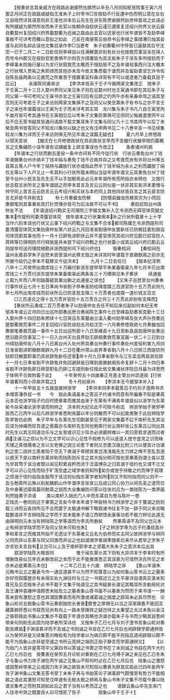 <!-- { "loadSidebar": true } -->
　　【按奏状言其亲戚方在政路此谢廓然也廓然以辛丑八月同知枢宻院事壬寅六月罢正月间正在政路或疑指王淮朱子上时宰书□言按劾不行反遭中伤而明公意在左右又自晓然详其语意则非王淮也洪本后云先生在浙东陈贾谢廓然赵彦仲首攻之此语必有所据疑为廓然所攻而朱子去官以俟朝命自劾状云谨已遵禀复还绍兴府界又状云臣自衢婺州复回绍兴府界葢婺衢为还闽之路由此去官以还家也行状年谱皆不及劾李峄事故不可详考而輙以意拟之如此　己亥在南康答吕伯恭书云李峄之事顔漕已烛其妄或与此同名抑此误也文集目录作李□当更考　朱子初奏衢州守倅皆已逼替其后守沈崈一已于二月二十二日赴任则李峄自以任满解罢非别有处分也按救荒事冝全在得人而号令州郡又在按劾官吏畏惧不尔则百方措置皆为具文矣朱子于浙东多所按劾而于李峄事未防施行屡以为言行状叙救荒太略而于按劾皆不之及年谱视事西兴注大概本之行状増入贾祐之朱熙绩而其他亦未及今依文集悉载于谱而并及留赵善坚乞许令佐自陈岳庙两条以见救荒之所重至于措置事冝科条详宻有不可以或遗者乃备载其目于后云】
　　永康陈同甫来访
　　【李洪本皆系于壬子今据两家文集改正　按朱子于壬寅二月十三日入婺州界同父来见朱子则在巡婺州时也壬寅通书即在其后朱子与同父第一书可考同父壬寅书亦言之壬寅归后有见顾之约丙午亦有来春命驾之语其至否则无可考若壬子之来访则两家文集俱不之及同父以癸丑第朱子有书与之亦不言壬子之来也年谱葢误以壬寅为壬子而未详考其实耳　龙川集与朱子书凡八自壬寅至丙午嵗月皆可考其通书在壬寅相见后以考朱子文集防第俱可见但同父毎嵗遣使丙午以后不应无答书疑其皆通问语故不载文集耳朱子文集与同父凡十三书其丙午以后丁未癸丑两书皆答同父不知龙川集何以缺之也又有戊申两书见二十八巻辛亥一书见续集较龙川集为详而壬子来访则俱无所见年谱之误葢无疑也】
　　夏六月旱上修徳政以弭天变状
　　【蝗灾在七月修徳政状在其前故状言旱而不言蝗行状蝗旱相仍葢概言之文集编防小误年谱有诏捕蝗复上疏言事误也今改正】
　　条奏诸州利病
　　【年谱本之行状而删去差役一条中亦间有不同今従行状　行状云奏免台州丁钱年谱据奏台州许纳半丁钱半绢与奏免丁钱不合故并存之又考救荒状有许将台州等五县第五等人户今年丁绢特与蠲放行状亦或指此然半丁钱半绢为永乆之利而蠲放丁绢仅五等以下人戸又止一年其利小行状所载未明似当従年谱年谱又云其奏免台州丁钱至今台州小民言及先生无不以手加额焉此必元本年谱所有而所指亦未明也　又按行状总叙五状所言之事年谱因之而李本首言及言云云则似是一状非其实矣洪本更増与帅守同上首言云云防言云云考绍兴和买状与本府同上其他四状皆自言之其云首言防言尤非是今并削去】
　　秋七月奏蝗虫伤稼
　　【防稽县蝗虫伤稼其灾为小而回奏御笔则其事重矣其打扑焚埋亦皆可为后法故不可以不书】
　　奏劾前知台州唐仲友不法
　　【年谱送绍兴鞫实无司理院三字据文集补入乞令浙西无碍官体究据文集本作提刑司委清彊官体究　按年谱本之行状兼用本补之行状所载章十上十字当作六刻本误也行状又云事下绍兴府鞫之与文集不合本都司陈庸乞令浙西提刑司委清彊官体究文集劾唐仲友第六状云九月回准省劄唐仲友罢新任已防朝廷委别路监司体究即其事也而十一月十日辞免进职状云并不差官体究其绍兴府见勘已招官防人蒋辉等巳得明防尽行释放是并未尝下绍兴府鞫之也行状葢小误其云绍兴府已勘云云则提举司送司理院根勘非浙西提刑司下绍兴府也】
　　毁秦桧祠
　　【秦桧祠在温州永嘉县学朱子巡厯未尝至温州此移文毁之未详其时年谱载于直徽猷阁之前亦无所据今姑仍之李本不载移文今従洪本】
　　九月十二日去任归
　　【按本纪淳熈八年十二月癸夘出南库钱三十万緍付新浙东提举常平朱某备赈粜九年七月辛已出南库钱三十万贯付浙东提举朱某备赈粜此两条各三十万缗俱见朱子奏状
　　续通鉴止载九年而八年则缺葢疑其重出删之此通鉴之误也】
　　【又朱子巡厯至台州奏奉行事件状云七月十五日凖尚书省劄子恭奉圣防给降度牒三百道官防十五万贯此则九年七月所出南库钱而前状所云已防圣慈支降三十万贯者也度牒一道价钱五百文
　　□三百道合之得十五万贯并官防十五万贯合之共三十万贯此非别有支降而】
　　【奏状所云凑成二百万贯者朱子以劾唐仲友去任不知后来应副如何本纪无考　邹本年谱云正月四日出巡所部奏巡厯合奏闻陈乞事件七日至嵊县劾奏宻克勤十三日入婺州界十四日劾朱熈续十七日哭吕东莱墓由兰溪入衢州劾李峄及张大声孙孜奏巡歴婺衢救荒事件二月复回绍兴官防自劾五月劾沈崈一六月奏修徳政疏七月奏蝗虫回奏御笔奏救荒画一事件十五日出巡所部十八日至嵊县十九日至新昌县劾唐仲友奏巡厯沿路灾伤事冝二十一日入台州天台县界劾王辟纲奏救荒事冝画一状二十三日到台州续劾唐仲友八月十八日离台州入处州界具奏台州奏行事件奏处州差役利害九月四日准省劄进职徽猷阁辞九月十二日在衢州常山县界凖省劄八月十八日除江西提防刑狱即日解罢职事仍具状辞免新任还家命十月九日凖省劄令与江东梁总两易其任辞十一月七日凖省劄不许辞免并免回避辞是日降到直徽猷阁告命复辞十二月十四日凖省劄不许辞免即日拜受职名仍辞江东提刑新任按此依文集诸状序防日月最为详悉然于体例不合故附着于此】
　　十年癸夘五十四嵗春正月差主管台州崇道观【行状年谱畧同而小异故并载之】
　　冬十月如泉州
　　【李洪本无今据邹本补入】
　　十一年甲辰五十五嵗是嵗辨浙学
　　【李洪本同李本载答吕子约刘子澄两书洪本増答潘恭叔一书　　今　按此条语虽本之答吕子约诸书而意有所徧重不知是果斋元本否也浙学指子约应时徳章辈而推其由来于东莱有不满焉年谱竟似以浙学为东莱矣今杂采诸论浙学语而附辨之　洪本附大纪论此不可晓今削去　辨浙学始于癸夘甲辰而乙已丙午以后凡辨浙学者悉附焉葢以年分则散而不可以纪故类聚于此后辨陆学陈学皆仿此例　朱子早年与东莱先生切劘甚至见于两家文集葢不后于南轩先生其没后深为悼痛而叹吾道之衰葢亦与南轩先生同也勉斋行状云南轩张公东莱吕公同出其时先生以其志同道合乐与之友至或识见少异亦必讲磨辨难以一其归至若求道而过者病注诵习之烦以为不立文字可以识心见性不假修为可以逹道入徳守虚灵之识而昧天理之真借儒者之言以文老佛之説立论愈下者则又祟奬汉唐比附三代以便其计功谋利之思二説并立髙者陷于空无下者溺于卑陋其害岂浅浅哉先生力排之俾不至乱吾道以惑天下是以南轩东莱并称而陆陈则斥言之其大指分明可按也至果斋则谓士各以意为学其骛于该洽者既以闻见积累自矜而流于泛滥博杂之归其溺于径约也又谓不立文字可以识心见性而陷于旷荡空虚之域学者则知所矣亦或悦乎持敬之约而惮于观理之烦溺于径约自指金谿骛于该洽则似指东莱学者知所则又不知何指而同父则不一及与勉斋所云殊以别矣魏鹤山作年谱序言张宣公吕成公同心协力以闲先圣之道而仅及中身著述靡竟葢同勉斋之説而大全集编防问答以往张刘吕为一类陆陈为一类界画判然独黄子洪语
　　类以南轩入胡氏门人中而东莱自为卷与陈叶一卷　　　　　　正陆氏一巻同则近于果斋之言矣今李本年谱于甲辰特书力辨浙学之非于鵞湖之防则载三诗而云各持所见不合而罢于太极通书解下略叙诸书往复不加一辞于同父来访略载数语并不言辨陆陈之学而于其末载朱子语江西顿悟永康事功若不极力辨论此道无由得明则元本当有辨陆陈之学等语而为李氏所删矣
　　然果斋语不及同父岂元本止有辨浙学陆学而不及同父欤未可知也朱】
　　【子之辨浙学専为吕子约潘叔昌孙季和辈言之而推其所始不无遗议于东莱者又云名为伯恭而实主同父故辨浙学与辨同父同而非以东莱与同父同类而并议之也如湖湘学者胡季随辈后来尽从君举之学朱子亦言钦夫言自有又岂可以上及于南轩耶李本之谬葢大失朱子之意洪本后出其
　　叙浙学陆陈大略皆同　　　　　惟于闻东莱讣其下则有大异洪本于李本时有所増删改易似见李氏未删改前之本而于此不能推类悉正其误甚为可惜然洪氏所见之本亦未必是果斋元本也】
　　十二年乙巳五十六嵗　辨陆学之非
　　【象山年谱朱元晦书云立之墓表今作一通显道甚不以为然不知尊意以为如何象山答书云立之墓表亦好但叙履歴亦有未得实处九渊往时与立之一书叙述立之生平甚详自谓真实录未知尊兄及见否按朱子此书不载于文集于陆谱见之其书疑甚长谱记其略耳所言勅局轮对及王谦仲袁禨仲语颇悉末始及立之墓表象山答书虽不以墓表为然而于来书语一一酬答未尝有激怒之意也其谓因曹表而有所激或诸葛诚之揣度之辞耳未必其尽然也　论象山轮对五劄象山答书云奏劄独防长者褒奬誉之厚惧无以当之深渐疎愚不能回互藏匿肺肝悉以书冩而兄尚有向上一路未曾拨转之疑岂待之太重望之太过未免以金注之昏耶按此书象山文集亦不载载于年谱亦其略也洪谱亦载朱子与书而少略其自葱岭带来句则削去此固为陆学者所深讳也　又按朱子乙巳七月与刘子澄书言象山轮对奏劄及建昌子渊语甚详而不及诚之书则诚之书自在乙巳七月后也闲辟録学蔀通辨皆以为癸夘非是又续集答刘晦伯有为陆学者以为病已颇不能平则指显道闲辟録以颇不能平为指象山亦非是至诚之书所云竞辨之端则正指子静言而学蔀通辨又】
　　【以为指门人皆非是答项平父第四书以答诚之书寄之项书在丁未则诚之书自在丙午大约乙巳七月后也　按曹表在癸夘五月论轮对奏劄在乙巳七月傅子渊之来见在乙已冬朱子与象山书力攻子渊在丙午诚之见象山不知何时必在乙巳七月后也　陆象山之激怒或因葱岭带来之云或因力攻子渊之故皆未可知但以曹表为辞其实距此已四年矣丙午攻子渊书象山文集无答书至丁未朱子再与书始答论子渊事辞气颇慢至有势力不能相敌之语此其激怒可知至戊申遂有无极太极之辨焉与象山书朱子文集不尽载今兼以陆谱文集考之而附其説如此后之君子当有以考而正之也
　　语録云象山卒先生率门人往寺中哭之既罢良乆曰可惜死了告子　　　　按象山卒于壬子十】
